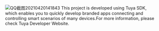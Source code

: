 ![QQ截图20210420141843](https://user-images.githubusercontent.com/43714525/115346885-54f62e00-a1e3-11eb-9848-f9456845e1df.png)
This project is developed using Tuya SDK, which enables you to quickly develop branded apps connecting and controlling smart scenarios of many devices.For more information, please check Tuya Developer Website.
